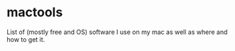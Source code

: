 # mactools
List of (mostly free and OS) software I use on my mac as well as where and how to get it.
